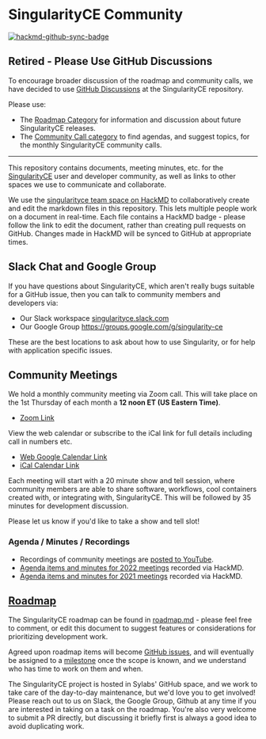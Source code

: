 # SingularityCE Community

[![hackmd-github-sync-badge](https://hackmd.io/KwPBiu0nQeO4MTX_0KHXWA/badge)](https://hackmd.io/KwPBiu0nQeO4MTX_0KHXWA)

## Retired - Please Use GitHub Discussions

To encourage broader discussion of the roadmap and community calls, we have
decided to use [GitHub
Discussions](https://github.com/sylabs/singularity/discussions) at the
SingularityCE repository.

Please use:

 * The [Roadmap Category](https://github.com/sylabs/singularity/discussions/categories/roadmap) for information and discussion about future SingularityCE releases.
 * The [Community Call category](https://github.com/sylabs/singularity/discussions/categories/community-call) to find agendas, and suggest topics, for the monthly SingularityCE community calls.  
 
-----

This repository contains documents, meeting minutes, etc. for the [SingularityCE](https://github.com/sylabs/singularity) user and developer community, as well as links to other spaces we use to communicate and collaborate.

We use the [singularityce team space on HackMD](https://hackmd.io/team/singularityce) to collaboratively create and edit the markdown files in this repository. This lets multiple people work on a document in real-time. Each file contains a HackMD badge - please follow the link to edit the document, rather than creating pull requests on GitHub. Changes made in HackMD will be synced to GitHub at appropriate times.


## Slack Chat and Google Group

If you have questions about SingularityCE, which aren't really bugs suitable for a GitHub issue, then you can talk to community members and developers via:

* Our Slack workspace [singularityce.slack.com](https://join.slack.com/t/singularityce/shared_invite/zt-r4wpx7wl-icxZwBMb~OAspdsMokY5Cg)
* Our Google Group https://groups.google.com/g/singularity-ce

These are the best locations to ask about how to use Singularity, or for help with application specific issues.


## Community Meetings

We hold a monthly community meeting via Zoom call. This will take place on the 1st Thursday of each month a **12 noon ET (US Eastern Time)**.

* [Zoom Link](https://zoom.us/j/98830550629?pwd=ZENYK0hUUlBoSGZlTUl2WEdEa1FDUT09)

View the web calendar or subscribe to the iCal link for full details including call in numbers etc.

* [Web Google Calendar Link](https://calendar.google.com/calendar/embed?src=c_saforbmeq46digf278419lbh1k%40group.calendar.google.com&ctz=America%2FChicago)
* [iCal Calendar Link](https://calendar.google.com/calendar/ical/c_saforbmeq46digf278419lbh1k%40group.calendar.google.com/public/basic.ics)


Each meeting will start with a 20 minute show and tell session, where community members are able to share software, workflows, cool containers created with, or integrating with, SingularityCE. This will be followed by 35 minutes for development discussion.

Please let us know if you'd like to take a show and tell slot!

### Agenda / Minutes / Recordings

* Recordings of community meetings are [posted to YouTube](https://www.youtube.com/c/SylabsInc).
* [Agenda items and minutes for 2022 meetings](meetings_2022.md) recorded via HackMD.
* [Agenda items and minutes for 2021 meetings](meetings_2021.md) recorded via HackMD.


## [Roadmap](roadmap.md)

The SingularityCE roadmap can be found in [roadmap.md](roadmap.md) - please feel free to comment, or edit this document to suggest features or considerations for prioritizing development work.

Agreed upon roadmap items will become [GitHub issues](https://github.com/sylabs/singularity/issues), and will eventually be assigned to a [milestone](https://github.com/sylabs/singularity/milestones) once the scope is known, and we understand who has time to work on them and when.

The SingularityCE project is hosted in Sylabs' GitHub space, and we work to take care of the day-to-day maintenance, but we'd love you to get involved! Please reach out to us on Slack, the Google Group, Github at any time if you are interested in taking on a task on the roadmap. You're also very welcome to submit a PR directly, but discussing it briefly first is always a good idea to avoid duplicating work.

